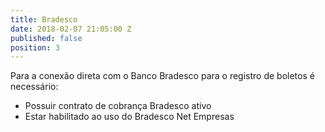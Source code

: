 ```yaml
---
title: Bradesco
date: 2018-02-07 21:05:00 Z
published: false
position: 3
---
```


Para a conexão direta com o Banco Bradesco para o registro de boletos é necessário:
* Possuir contrato de cobrança Bradesco ativo
* Estar habilitado ao uso do Bradesco Net Empresas